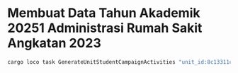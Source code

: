 # Membuat Data Tahun Akademik 20251 Administrasi Rumah Sakit Angkatan 2023
```sh
cargo loco task GenerateUnitStudentCampaignActivities "unit_id:8c13311c-5d4b-4840-a71f-ed0dd732e170" "academic_year_id:7fb68ca8-3376-4aef-b158-4c43f1b0f177" "student_academic_year_id:cea55274-4be3-4311-8c68-cc788e988c1b"
```